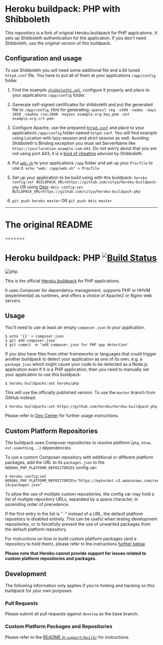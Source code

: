 # Heroku buildpack: PHP with Shibboleth

This repository is a fork of original Heroku buildpack for PHP applications. It sets up Shibboleth authentication for the application. If you don't need Shibboleth, use the original version of this buildpack.

## Configuration and usage

To use Shibboleth you will need some additional file and a bit tuned `httpd.conf` file. You have to put all of them at your applications `/app/config` folder.

1. Find the example [`shibboleth2.xml`](https://github.com/sitya/heroku-buildpack-php/blob/master/conf/shibboleth/shibboleth2.xml), configure it properly and place to your applications `/app/config` folder.
1. Generate self-signed certificates for shibboleth and put the generated file to `/app/config`. Hint for generating: `openssl req -x509 -nodes -days 3650 -newkey rsa:2048 -keyout example.org.key.pem -out example.org.crt.pem`
1. Configure Apache, use the prepared [`httpd.conf`](https://github.com/sitya/heroku-buildpack-php/blob/master/conf/apache2/heroku.conf) and place to your applications `/app/config` folder named `httpd.conf`. You will find example  using Location with lazy-session and strict session as well. Avoiding Shibboleth's Binding exception you must set ServerName like `https://yourlocation.example.com:443`. Do not worry about that you are not using port 443, it is a [kind of cheating](https://wiki.shibboleth.net/confluence/display/SHIB2/SPReverseProxy) adviced by Shibboleth.
1. Put [`web.sh`](https://github.com/sitya/heroku-buildpack-php/blob/master/bin/web.sh) to your applications `/app` folder and set up your `Procfile` to use it. 
`echo "web: /app/web.sh" > Procfile`

1. Set up your application to be build using with this buildpack:
`heroku config:set BUILDPACK_URL=https://github.com/sitya/heroku-buildpack-php`
OR using [Deis](https://github.com/deis/deis):
`deis config:set BUILDPACK_URL=https://github.com/sitya/heroku-buildpack-php`

1. `git push heroku master` OR `git push deis master`

---

# The original README
=======

# Heroku buildpack: PHP [![Build Status](https://travis-ci.org/heroku/heroku-buildpack-php.svg?branch=master)](https://travis-ci.org/heroku/heroku-buildpack-php)

![php](https://cloud.githubusercontent.com/assets/51578/8882982/73ea501a-3219-11e5-8f87-311e6b8a86fc.jpg)


This is the official [Heroku buildpack](http://devcenter.heroku.com/articles/buildpacks) for PHP applications.

It uses Composer for dependency management, supports PHP or HHVM (experimental) as runtimes, and offers a choice of Apache2 or Nginx web servers.

## Usage

You'll need to use at least an empty `composer.json` in your application.

    $ echo '{}' > composer.json
    $ git add composer.json
    $ git commit -m "add composer.json for PHP app detection"

If you also have files from other frameworks or languages that could trigger another buildpack to detect your application as one of its own, e.g. a `package.json` which might cause your code to be detected as a Node.js application even if it is a PHP application, then you need to manually set your application to use this buildpack:

    $ heroku buildpacks:set heroku/php

This will use the officially published version. To use the `master` branch from GitHub instead:

    $ heroku buildpacks:set https://github.com/heroku/heroku-buildpack-php

Please refer to [Dev Center](https://devcenter.heroku.com/categories/php) for further usage instructions.

## Custom Platform Repositories

The buildpack uses Composer repositories to resolve platform (`php`, `hhvm`, `ext-something`, ...) dependencies.

To use a custom Composer repository with additional or different platform packages, add the URL to its `packages.json` to the `HEROKU_PHP_PLATFORM_REPOSITORIES` config var:

    $ heroku config:set HEROKU_PHP_PLATFORM_REPOSITORIES="https://mybucket.s3.amazonaws.com/cedar-14/packages.json"

To allow the use of multiple custom repositories, the config var may hold a list of multiple repository URLs, separated by a space character, in ascending order of precedence.

If the first entry in the list is "`-`" instead of a URL, the default platform repository is disabled entirely. This can be useful when testing development repositories, or to forcefully prevent the use of unwanted packages from the default platform repository.

For instructions on how to build custom platform packages (and a repository to hold them), please refer to the instructions [further below](#custom-platform-packages-and-repositories).

**Please note that Heroku cannot provide support for issues related to custom platform repositories and packages.**

## Development

The following information only applies if you're forking and hacking on this buildpack for your own purposes.

### Pull Requests

Please submit all pull requests against `develop` as the base branch.

### Custom Platform Packages and Repositories

Please refer to the [README in `support/build/`](support/build/README.md) for instructions.

